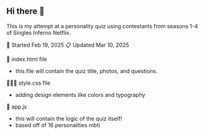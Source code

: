 ## Hi there 👋

This is my attempt at a personality quiz using contestants from seasons 1-4 of Singles Inferno Netflix.

📝 Started Feb 19, 2025
📋 Updated Mar 10, 2025

🌱 index.html file
- this file will contain the quiz title, photos, and questions.

🧍🏻‍♀️ style.css file
- adding design elements like colors and typography

🍒 app.js
- this will contain the logic of the quiz itself!
- based off of 16 personalities mbti
